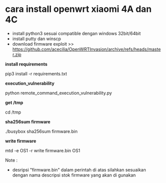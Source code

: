 cara install openwrt xiaomi 4A dan 4C
=============================
- install python3 sesuai compatible dengan windows 32bit/64bit
- install putty dan winscp
- download firmware exploit >> https://github.com/acecilia/OpenWRTInvasion/archive/refs/heads/master.zip

**install requirements**

pip3 install -r requirements.txt

**execution_vulnerability**

python remote_command_execution_vulnerability.py

**get /tmp**

cd /tmp

**sha256sum firmware**

./busybox sha256sum firmware.bin

**write firmware** 

mtd -e OS1 -r write firmware.bin OS1

Note :
- desripsi "firmware.bin" dalam perintah di atas silahkan sesuaikan dengan nama descripsi stok firmware yang akan di gunakan

